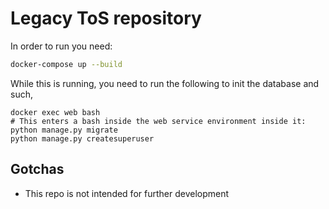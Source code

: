 # Legacy ToS repository

In order to run you need:

```bash
docker-compose up --build
```

While this is running, you need to run the following to init the database and
such,

```bahs
docker exec web bash
# This enters a bash inside the web service environment inside it:
python manage.py migrate
python manage.py createsuperuser
```

## Gotchas

- This repo is not intended for further development
